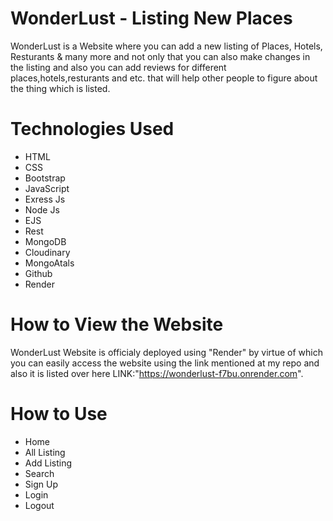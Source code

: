 # WonderLust - Listing New Places
WonderLust is a Website where you can add a new listing of Places, Hotels, Resturants & many more and not only that you can also make changes in the listing and also you can add reviews for different places,hotels,resturants and etc. that will help other people to figure about the thing which is listed.
# Technologies Used
* HTML
* CSS
* Bootstrap
* JavaScript
* Exress Js
* Node Js
* EJS
* Rest
* MongoDB
* Cloudinary
* MongoAtals
* Github
* Render
# How to View the Website
WonderLust Website is officialy deployed using "Render" by virtue of which you can easily access the website using the link mentioned at my repo and also it is listed over here LINK:"https://wonderlust-f7bu.onrender.com".
# How to Use
* Home
* All Listing
* Add Listing
* Search
* Sign Up
* Login
* Logout
  
